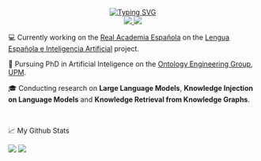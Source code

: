<p align="center">
<a href="https://git.io/typing-svg"><img src="https://readme-typing-svg.demolab.com?font=Bebas+Neue&size=30&duration=1500&pause=20&color=5CA8C5&background=FF411900&center=true&multiline=true&repeat=false&random=false&width=500&height=100&lines=Carlos+Golvano;PhD+Student%7CSoftware+Engineer" alt="Typing SVG" /></a>
<br/>

<a href="https://www.linkedin.com/in/carlos-golvano-d%C3%ADaz/">
    <img src="https://img.shields.io/badge/-Linkedin-blue?style=flat-square&logo=linkedin">
</a>
<a href="mailto:c.golvano.diaz@gmail.com">
    <img src="https://img.shields.io/badge/-Email-red?style=flat-square&logo=gmail&logoColor=white">
</a>

<br/> 

  💻 Currently working on the [Real Academia Española](https://www.rae.es/) on the [Lengua Española e Inteligencia Artificial](https://www.rae.es/leia-lengua-espanola-e-inteligencia-artificial) project.

  📖 Pursuing PhD in Artificial Inteligence on the [Ontology Engineering Group](https://oeg.fi.upm.es/), [UPM](http://www.dia.fi.upm.es/doctoradoia/). 

  🎓 Conducting research on **Large Language Models**, **Knowledge Injection on Language Models** and **Knowledge Retrieval from Knowledge Graphs**.

<br/> 

📈 My Github Stats

![](http://github-profile-summary-cards.vercel.app/api/cards/profile-details?username=CarlosGolvano&theme=apprentice) 
![](http://github-profile-summary-cards.vercel.app/api/cards/stats?username=CarlosGolvano&theme=apprentice) 
